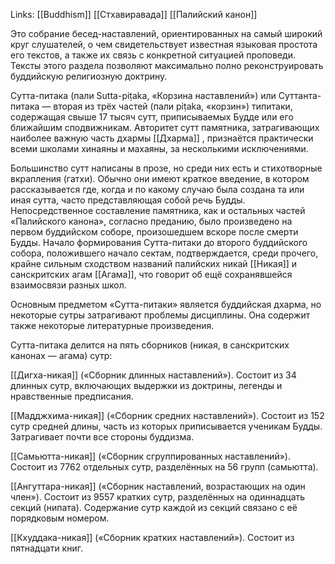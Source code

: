 Links: [[Buddhism]] [[Стхавиравада]] [[Палийский канон]]

Это собрание бесед-наставлений, ориентированных на самый широкий круг слушателей, о чем свидетельствует известная языковая простота его текстов, а также их связь с конкретной ситуацией проповеди. Тексты этого раздела позволяют максимально полно реконструировать буддийскую религиозную доктрину.

Сутта-питака (пали Sutta-piṭaka, «Корзина наставлений») или Суттанта-питака — вторая из трёх частей (пали piṭaka, «корзин») типитаки, содержащая свыше 17 тысяч сутт, приписываемых Будде или его ближайшим сподвижникам. Авторитет сутт памятника, затрагивающих наиболее важную часть дхармы [[Дхарма]] , признаётся практически всеми школами хинаяны и махаяны, за несколькими исключениями.

Большинство сутт написаны в прозе, но среди них есть и стихотворные вкрапления (гатхи). Обычно они имеют краткое введение, в котором рассказывается где, когда и по какому случаю была создана та или иная сутта, часто представляющая собой речь Будды. Непосредственное составление памятника, как и остальных частей «Палийского канона», согласно преданию, было произведено на первом буддийском соборе, произошедшем вскоре после смерти Будды. Начало формирования Сутта-питаки до второго буддийского собора, положившего начало сектам, подтверждается, среди прочего, крайне сильным сходством названий палийских никай [[Никая]] и санскритских агам [[Агама]], что говорит об ещё сохранявшейся взаимосвязи разных школ.

Основным предметом «Сутта-питаки» является буддийская дхарма, но некоторые сутры затрагивают проблемы дисциплины. Она содержит также некоторые литературные произведения.

Сутта-питака делится на пять сборников (никая, в санскритских канонах — агама) сутр:

[[Дигха-никая]] («Сборник длинных наставлений»). Состоит из 34 длинных сутр, включающих выдержки из доктрины, легенды и нравственные предписания.

[[Мадджхима-никая]] («Сборник средних наставлений»). Состоит из 152 сутр средней длины, часть из которых приписывается ученикам Будды. Затрагивает почти все стороны буддизма.

[[Самьютта-никая]] («Сборник сгруппированных наставлений»). Состоит из 7762 отдельных сутр, разделённых на 56 групп (самьютта).

[[Ангуттара-никая]] («Сборник наставлений, возрастающих на один член»). Состоит из 9557 кратких сутр, разделённых на одиннадцать секций (нипата). Содержание сутр каждой из секций связано с её порядковым номером.

[[Кхуддака-никая]] («Сборник кратких наставлений»). Состоит из пятнадцати книг.